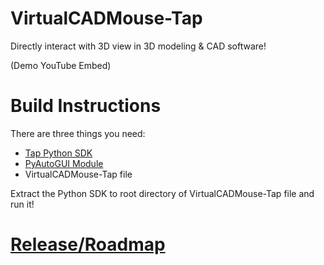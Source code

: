 
# VirtualCADMouse-Tap
Directly interact with 3D view in 3D modeling & CAD software!

(Demo YouTube Embed)

# Build Instructions
There are three things you need:
- [Tap Python SDK](https://github.com/TapWithUs/tap-python-sdk) 
- [PyAutoGUI Module](https://pypi.org/project/PyAutoGUI/)
- VirtualCADMouse-Tap file

Extract the Python SDK to root directory of VirtualCADMouse-Tap file and run it!

# [Release/Roadmap](https://www.notion.so/06cb9bd3e92942cdb81b5037aa2f7e72?v=8cc7d7ec59bb4427a1a0771775d920dd)

